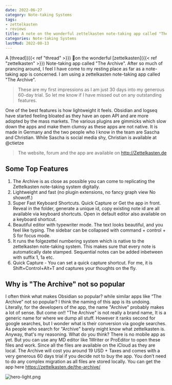 ```yaml
---
date: 2022-06-27
category: Note-taking Systems
tags:
- zettelkasten
- reviews
title: A note on the wonderful zettelkasten note-taking app called "The Archive"
categories: Note-taking Systems
lastMod: 2022-08-13
---
```



A [thread]({{< ref "thread" >}}) 🧵on the wonderful [zettelkasten]({{< ref "zettelkasten" >}}) Note-taking app called "The Archive".
After so much of prancing around, I feel I have come to my resting place as far as a note-taking app is concerned. I am using a zettelkasten note-taking app called "The Archive".

> These are my first impressions as I am just 30 days into my generous 60-day trial. So let me know if I have missed out on any outstanding features.

One of the best features is how lightweight it feels. Obsidian and logseq have started feeling bloated as they have an open API and are more adopted by the mass markets. The various plugins are gimmicks which slow down the apps and make them clumsy as these apps are not native.
It is made in Germany and the two people who I know in the team are Sascha and Christian. While Sascha is social media shy, Christian is available at @ctietze

> The website, forum and the app are available on http://Zettelkasten.de



## Some Top Features
1. The Archive is as close as possible you can come to replicating the Zettelkasten note-taking system digitally.
2. Lightweight and fast (no plugin extensions, no fancy graph view No showoff.)
3. Super Fast Keyboard Shortcuts. Quick Capture or Get the app in front. Reveal in the folder, generate a unique id, copy existing note id are all available via keyboard shortcuts. Open in default editor also available on a keyboard shortcut.
4. Beautiful editor with typewriter mode. The text looks beautiful, and you feel like typing. The sidebar can be collapsed with command + control + S for focus mode.
5. It runs the folgezettel numbering system which is native to the zettelkasten note-taking system. This makes sure that every note is automatically date stamped. Sequential notes can be added inbetween with suffix 1, 1a etc.
6. Quick Capture - You can set a quick capture shortcut. For me, it is Shift+Control+Alt+T and captures your thoughts on the fly.

## Why is "The Archive" not so popular

I often think what makes Obsidian so popular? while similar apps like “The Archive” not so popular?
I think the naming of this app is its undoing. Literally, for the developers of the app, the name "Archive" probably makes a lot of sense.
But come on!! "The Archive" is not really a brand name, It is a generic name for where we dump all stuff.
However it ranks second for google searches, but I wonder what is their conversion via google searches. As people who search for "Archive" barely might know what zettelkasten is. Anyway, that's my reasoning. What do you think?
There is no mobile app as yet. But you can use any MD editor like 1Writer or ProEditor to open these files and work. Since all the files are available on the iCloud as they are local.
The Archive will cost you around 19 USD + Taxes and comes with a very generous 60 days trial if you decide not to buy the app. You don’t need to do any complex migration as all files are stored locally. You can get the app here https://zettelkasten.de/the-archive/

![hero-light.png](/assets/hero-light_1657954740962_0.png)
